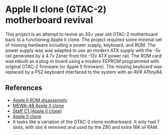 # Apple II clone (GTAC-2) motherboard revival

This project is an attempt to revive an 30+ year old GTAC-2 motherboard back to a functioning Apple II clone. The project required some minimal set of missing hardware including a power supply, keyboard, and ROM. The power supply was was adapted to use an modern ATX supply with the -5v rail generated by a 4.7v Zener from the -12v ATX power rail. The ROM card was rebuilt as a plug-in board using a modern EEPROM programmed with original GTAC-2 firmware (or Apple II firmware). The missing keyboard was replaced by a PS2 keyboard interfaced to the system with an AVR ATtiny84.

## References

- [Apple II ROM disassemply](https://6502disassembly.com/a2-rom/)
- [MEWA-48 Apple II clone](http://john.ccac.rwth-aachen.de:8000/patrick/MEWA48.htm)
- [Staff C1 (Apple II clone)](https://www.oldcomputr.com/staff-c1-apple-ii-clone/)
- [Apple II clone](https://www.vintagecomputergarage.com/home-1/2016/2/17/catch-of-the-day-3ck7y)
- It looks like a variation of the GTAC-2 clone motherboard. It only had 7 slots, with slot 4 removed and used by the Z80 and extra 16K of RAM.

